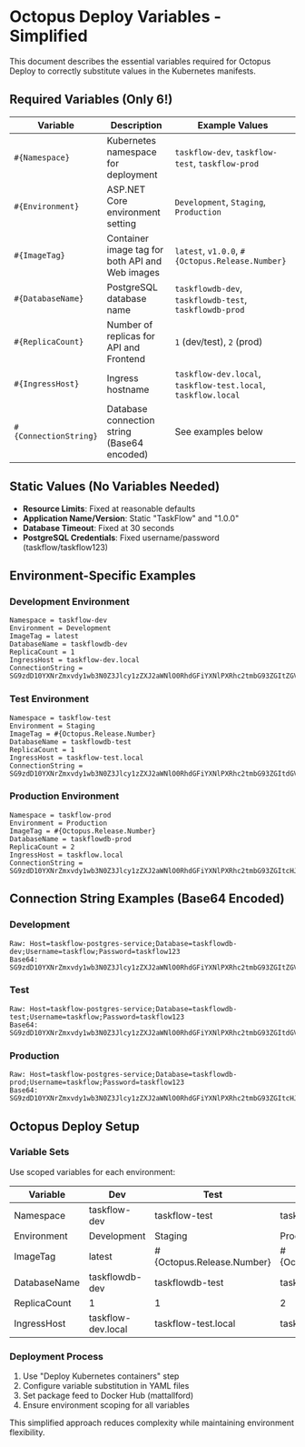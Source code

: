 # Octopus Deploy Variables - Simplified

This document describes the essential variables required for Octopus Deploy to correctly substitute values in the Kubernetes manifests.

## Required Variables (Only 6!)

| Variable | Description | Example Values |
|----------|-------------|----------------|
| `#{Namespace}` | Kubernetes namespace for deployment | `taskflow-dev`, `taskflow-test`, `taskflow-prod` |
| `#{Environment}` | ASP.NET Core environment setting | `Development`, `Staging`, `Production` |
| `#{ImageTag}` | Container image tag for both API and Web images | `latest`, `v1.0.0`, `#{Octopus.Release.Number}` |
| `#{DatabaseName}` | PostgreSQL database name | `taskflowdb-dev`, `taskflowdb-test`, `taskflowdb-prod` |
| `#{ReplicaCount}` | Number of replicas for API and Frontend | `1` (dev/test), `2` (prod) |
| `#{IngressHost}` | Ingress hostname | `taskflow-dev.local`, `taskflow-test.local`, `taskflow.local` |
| `#{ConnectionString}` | Database connection string (Base64 encoded) | See examples below |

## Static Values (No Variables Needed)
- **Resource Limits**: Fixed at reasonable defaults
- **Application Name/Version**: Static "TaskFlow" and "1.0.0"
- **Database Timeout**: Fixed at 30 seconds
- **PostgreSQL Credentials**: Fixed username/password (taskflow/taskflow123)

## Environment-Specific Examples

### Development Environment
```
Namespace = taskflow-dev
Environment = Development
ImageTag = latest
DatabaseName = taskflowdb-dev
ReplicaCount = 1
IngressHost = taskflow-dev.local
ConnectionString = SG9zdD10YXNrZmxvdy1wb3N0Z3Jlcy1zZXJ2aWNlO0RhdGFiYXNlPXRhc2tmbG93ZGItZGV2O1VzZXJuYW1lPXRhc2tmbG93O1Bhc3N3b3JkPXRhc2tmbG93MTIz
```

### Test Environment
```
Namespace = taskflow-test
Environment = Staging
ImageTag = #{Octopus.Release.Number}
DatabaseName = taskflowdb-test
ReplicaCount = 1
IngressHost = taskflow-test.local
ConnectionString = SG9zdD10YXNrZmxvdy1wb3N0Z3Jlcy1zZXJ2aWNlO0RhdGFiYXNlPXRhc2tmbG93ZGItdGVzdDtVc2VybmFtZT10YXNrZmxvdztQYXNzd29yZD10YXNrZmxvdzEyMw==
```

### Production Environment
```
Namespace = taskflow-prod
Environment = Production
ImageTag = #{Octopus.Release.Number}
DatabaseName = taskflowdb-prod
ReplicaCount = 2
IngressHost = taskflow.local
ConnectionString = SG9zdD10YXNrZmxvdy1wb3N0Z3Jlcy1zZXJ2aWNlO0RhdGFiYXNlPXRhc2tmbG93ZGItcHJvZDtVc2VybmFtZT10YXNrZmxvdztQYXNzd29yZD10YXNrZmxvdzEyMw==
```

## Connection String Examples (Base64 Encoded)

### Development
```
Raw: Host=taskflow-postgres-service;Database=taskflowdb-dev;Username=taskflow;Password=taskflow123
Base64: SG9zdD10YXNrZmxvdy1wb3N0Z3Jlcy1zZXJ2aWNlO0RhdGFiYXNlPXRhc2tmbG93ZGItZGV2O1VzZXJuYW1lPXRhc2tmbG93O1Bhc3N3b3JkPXRhc2tmbG93MTIz
```

### Test
```
Raw: Host=taskflow-postgres-service;Database=taskflowdb-test;Username=taskflow;Password=taskflow123
Base64: SG9zdD10YXNrZmxvdy1wb3N0Z3Jlcy1zZXJ2aWNlO0RhdGFiYXNlPXRhc2tmbG93ZGItdGVzdDtVc2VybmFtZT10YXNrZmxvdztQYXNzd29yZD10YXNrZmxvdzEyMw==
```

### Production
```
Raw: Host=taskflow-postgres-service;Database=taskflowdb-prod;Username=taskflow;Password=taskflow123
Base64: SG9zdD10YXNrZmxvdy1wb3N0Z3Jlcy1zZXJ2aWNlO0RhdGFiYXNlPXRhc2tmbG93ZGItcHJvZDtVc2VybmFtZT10YXNrZmxvdztQYXNzd29yZD10YXNrZmxvdzEyMw==
```

## Octopus Deploy Setup

### Variable Sets
Use scoped variables for each environment:

| Variable | Dev | Test | Prod |
|----------|-----|------|------|
| Namespace | taskflow-dev | taskflow-test | taskflow-prod |
| Environment | Development | Staging | Production |
| ImageTag | latest | #{Octopus.Release.Number} | #{Octopus.Release.Number} |
| DatabaseName | taskflowdb-dev | taskflowdb-test | taskflowdb-prod |
| ReplicaCount | 1 | 1 | 2 |
| IngressHost | taskflow-dev.local | taskflow-test.local | taskflow.local |

### Deployment Process
1. Use "Deploy Kubernetes containers" step
2. Configure variable substitution in YAML files
3. Set package feed to Docker Hub (mattallford)
4. Ensure environment scoping for all variables

This simplified approach reduces complexity while maintaining environment flexibility.